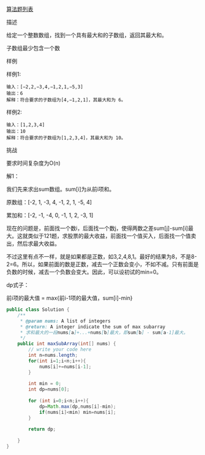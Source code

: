 <a id = "jump">[算法题列表](algorithm.md)</a>

描述

给定一个整数数组，找到一个具有最大和的子数组，返回其最大和。

子数组最少包含一个数


样例

样例1:
```
输入：[−2,2,−3,4,−1,2,1,−5,3]
输出：6
解释：符合要求的子数组为[4,−1,2,1]，其最大和为 6。
```
样例2:
```
输入：[1,2,3,4]
输出：10
解释：符合要求的子数组为[1,2,3,4]，其最大和为 10。
```
挑战

要求时间复杂度为O(n)


解1：

我们先来求出sum数组。sum[i]为从前i项和。

原数组：[-2,  1,  -3,  4,  -1,  2,  1,  -5,  4]

累加和：[-2, -1,  -4,  0,  -1,  1,  2,  -3,  1]

现在的问题是，前面找一个数i，后面找一个数j，使得两数之差sum[j]-sum[i]最大。这就类似于121题，求股票的最大收益，前面找一个值买入，后面找一个值卖出，然后求最大收益。

不过这里有点不一样，就是如果都是正数，如3,2,4,8,1。最好的结果为8，不是8-2=6。所以，如果前面的数是正数，减去一个正数会变小，不如不减。只有前面是负数的时候，减去一个负数会变大。因此，可以设初试的min=0。

 

dp式子：

前i项的最大值 = max{前i-1项的最大值，sum[i]-min}


```java
public class Solution {
    /**
     * @param nums: A list of integers
     * @return: A integer indicate the sum of max subarray
     * 求和最大的一段nums[a]+...+nums[b]最大，即sum[b] - sum[a-1]最大。
     */
    public int maxSubArray(int[] nums) {
        // write your code here
        int n=nums.length;
        for(int i=1;i<n;i++){
            nums[i]+=nums[i-1];
        }
        
        int min = 0;
        int dp=nums[0];
        
        for (int i=0;i<n;i++){
            dp=Math.max(dp,nums[i]-min);
            if(nums[i]<min) min=nums[i];
        }
        
        return dp;
        
    }
}
```